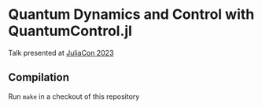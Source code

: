 # Quantum Dynamics and Control with QuantumControl.jl

Talk presented at [JuliaCon 2023](https://juliacon.org/2023/)

## Compilation

Run `make` in a checkout of this repository
